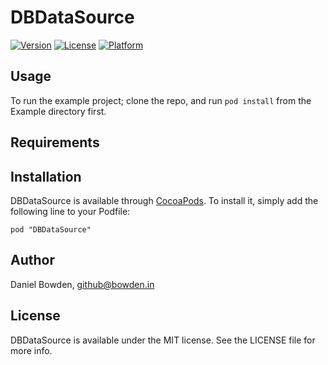 # DBDataSource

[![Version](https://img.shields.io/cocoapods/v/DBDataSource.svg?style=flat)](http://cocoadocs.org/docsets/DBDataSource)
[![License](https://img.shields.io/cocoapods/l/DBDataSource.svg?style=flat)](http://cocoadocs.org/docsets/DBDataSource)
[![Platform](https://img.shields.io/cocoapods/p/DBDataSource.svg?style=flat)](http://cocoadocs.org/docsets/DBDataSource)

## Usage

To run the example project; clone the repo, and run `pod install` from the Example directory first.

## Requirements

## Installation

DBDataSource is available through [CocoaPods](http://cocoapods.org). To install
it, simply add the following line to your Podfile:

    pod "DBDataSource"

## Author

Daniel Bowden, github@bowden.in

## License

DBDataSource is available under the MIT license. See the LICENSE file for more info.

